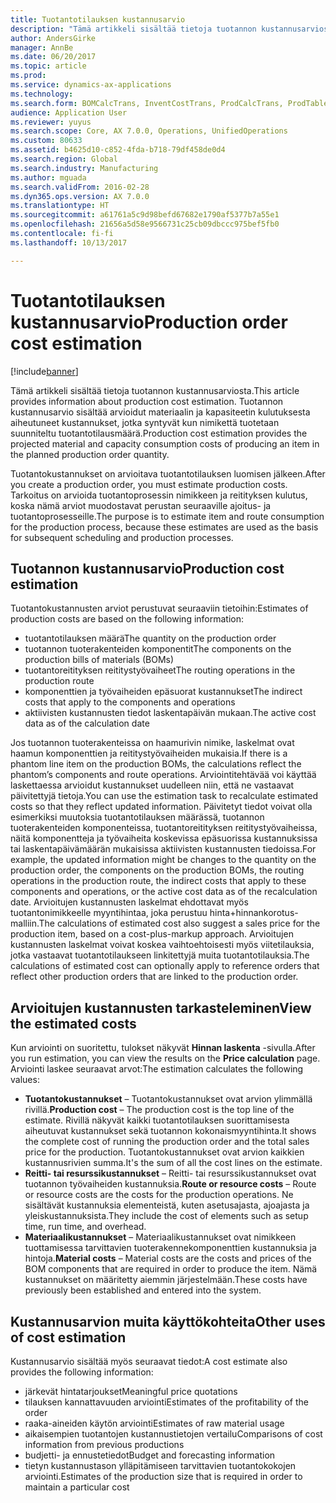 ```yaml
---
title: Tuotantotilauksen kustannusarvio
description: "Tämä artikkeli sisältää tietoja tuotannon kustannusarviosta. Tuotannon kustannusarvio sisältää arvioidut materiaalin ja kapasiteetin kulutuksesta aiheutuneet kustannukset, jotka syntyvät kun nimikettä tuotetaan suunniteltu tuotantotilausmäärä."
author: AndersGirke
manager: AnnBe
ms.date: 06/20/2017
ms.topic: article
ms.prod: 
ms.service: dynamics-ax-applications
ms.technology: 
ms.search.form: BOMCalcTrans, InventCostTrans, ProdCalcTrans, ProdTableJour, ProdTableListPage
audience: Application User
ms.reviewer: yuyus
ms.search.scope: Core, AX 7.0.0, Operations, UnifiedOperations
ms.custom: 80633
ms.assetid: b4625d10-c852-4fda-b718-79df458de0d4
ms.search.region: Global
ms.search.industry: Manufacturing
ms.author: mguada
ms.search.validFrom: 2016-02-28
ms.dyn365.ops.version: AX 7.0.0
ms.translationtype: HT
ms.sourcegitcommit: a61761a5c9d98befd67682e1790af5377b7a55e1
ms.openlocfilehash: 21656a5d58e9566731c25cb09dbccc975bef5fb0
ms.contentlocale: fi-fi
ms.lasthandoff: 10/13/2017

---
```


# <a name="production-order-cost-estimation"></a><span data-ttu-id="f99a8-104">Tuotantotilauksen kustannusarvio</span><span class="sxs-lookup"><span data-stu-id="f99a8-104">Production order cost estimation</span></span>

[!include[banner](../includes/banner.md)]


<span data-ttu-id="f99a8-105">Tämä artikkeli sisältää tietoja tuotannon kustannusarviosta.</span><span class="sxs-lookup"><span data-stu-id="f99a8-105">This article provides information about production cost estimation.</span></span> <span data-ttu-id="f99a8-106">Tuotannon kustannusarvio sisältää arvioidut materiaalin ja kapasiteetin kulutuksesta aiheutuneet kustannukset, jotka syntyvät kun nimikettä tuotetaan suunniteltu tuotantotilausmäärä.</span><span class="sxs-lookup"><span data-stu-id="f99a8-106">Production cost estimation provides the projected material and capacity consumption costs of producing an item in the planned production order quantity.</span></span> 

<span data-ttu-id="f99a8-107">Tuotantokustannukset on arvioitava tuotantotilauksen luomisen jälkeen.</span><span class="sxs-lookup"><span data-stu-id="f99a8-107">After you create a production order, you must estimate production costs.</span></span> <span data-ttu-id="f99a8-108">Tarkoitus on arvioida tuotantoprosessin nimikkeen ja reitityksen kulutus, koska nämä arviot muodostavat perustan seuraaville ajoitus- ja tuotantoprosesseille.</span><span class="sxs-lookup"><span data-stu-id="f99a8-108">The purpose is to estimate item and route consumption for the production process, because these estimates are used as the basis for subsequent scheduling and production processes.</span></span>

## <a name="production-cost-estimation"></a><span data-ttu-id="f99a8-109">Tuotannon kustannusarvio</span><span class="sxs-lookup"><span data-stu-id="f99a8-109">Production cost estimation</span></span>
<span data-ttu-id="f99a8-110">Tuotantokustannusten arviot perustuvat seuraaviin tietoihin:</span><span class="sxs-lookup"><span data-stu-id="f99a8-110">Estimates of production costs are based on the following information:</span></span>

-   <span data-ttu-id="f99a8-111">tuotantotilauksen määrä</span><span class="sxs-lookup"><span data-stu-id="f99a8-111">The quantity on the production order</span></span>
-   <span data-ttu-id="f99a8-112">tuotannon tuoterakenteiden komponentit</span><span class="sxs-lookup"><span data-stu-id="f99a8-112">The components on the production bills of materials (BOMs)</span></span>
-   <span data-ttu-id="f99a8-113">tuotantoreitityksen reititystyövaiheet</span><span class="sxs-lookup"><span data-stu-id="f99a8-113">The routing operations in the production route</span></span>
-   <span data-ttu-id="f99a8-114">komponenttien ja työvaiheiden epäsuorat kustannukset</span><span class="sxs-lookup"><span data-stu-id="f99a8-114">The indirect costs that apply to the components and operations</span></span>
-   <span data-ttu-id="f99a8-115">aktiivisten kustannusten tiedot laskentapäivän mukaan.</span><span class="sxs-lookup"><span data-stu-id="f99a8-115">The active cost data as of the calculation date</span></span>

<span data-ttu-id="f99a8-116">Jos tuotannon tuoterakenteissa on haamurivin nimike, laskelmat ovat haamun komponenttien ja reititystyövaiheiden mukaisia.</span><span class="sxs-lookup"><span data-stu-id="f99a8-116">If there is a phantom line item on the production BOMs, the calculations reflect the phantom’s components and route operations.</span></span> <span data-ttu-id="f99a8-117">Arviointitehtävää voi käyttää laskettaessa arvioidut kustannukset uudelleen niin, että ne vastaavat päivitettyjä tietoja.</span><span class="sxs-lookup"><span data-stu-id="f99a8-117">You can use the estimation task to recalculate estimated costs so that they reflect updated information.</span></span> <span data-ttu-id="f99a8-118">Päivitetyt tiedot voivat olla esimerkiksi muutoksia tuotantotilauksen määrässä, tuotannon tuoterakenteiden komponenteissa, tuotantoreitityksen reititystyövaiheissa, näitä komponentteja ja työvaiheita koskevissa epäsuorissa kustannuksissa tai laskentapäivämäärän mukaisissa aktiivisten kustannusten tiedoissa.</span><span class="sxs-lookup"><span data-stu-id="f99a8-118">For example, the updated information might be changes to the quantity on the production order, the components on the production BOMs, the routing operations in the production route, the indirect costs that apply to these components and operations, or the active cost data as of the recalculation date.</span></span> <span data-ttu-id="f99a8-119">Arvioitujen kustannusten laskelmat ehdottavat myös tuotantonimikkeelle myyntihintaa, joka perustuu hinta+hinnankorotus-malliin.</span><span class="sxs-lookup"><span data-stu-id="f99a8-119">The calculations of estimated cost also suggest a sales price for the production item, based on a cost-plus-markup approach.</span></span> <span data-ttu-id="f99a8-120">Arvioitujen kustannusten laskelmat voivat koskea vaihtoehtoisesti myös viitetilauksia, jotka vastaavat tuotantotilaukseen linkitettyjä muita tuotantotilauksia.</span><span class="sxs-lookup"><span data-stu-id="f99a8-120">The calculations of estimated cost can optionally apply to reference orders that reflect other production orders that are linked to the production order.</span></span>

## <a name="view-the-estimated-costs"></a><span data-ttu-id="f99a8-121">Arvioitujen kustannusten tarkasteleminen</span><span class="sxs-lookup"><span data-stu-id="f99a8-121">View the estimated costs</span></span>
<span data-ttu-id="f99a8-122">Kun arviointi on suoritettu, tulokset näkyvät **Hinnan laskenta** -sivulla.</span><span class="sxs-lookup"><span data-stu-id="f99a8-122">After you run estimation, you can view the results on the **Price calculation** page.</span></span> <span data-ttu-id="f99a8-123">Arviointi laskee seuraavat arvot:</span><span class="sxs-lookup"><span data-stu-id="f99a8-123">The estimation calculates the following values:</span></span>

-   <span data-ttu-id="f99a8-124">**Tuotantokustannukset** – Tuotantokustannukset ovat arvion ylimmällä rivillä.</span><span class="sxs-lookup"><span data-stu-id="f99a8-124">**Production cost** – The production cost is the top line of the estimate.</span></span> <span data-ttu-id="f99a8-125">Rivillä näkyvät kaikki tuotantotilauksen suorittamisesta aiheutuvat kustannukset sekä tuotannon kokonaismyyntihinta.</span><span class="sxs-lookup"><span data-stu-id="f99a8-125">It shows the complete cost of running the production order and the total sales price for the production.</span></span> <span data-ttu-id="f99a8-126">Tuotantokustannukset ovat arvion kaikkien kustannusrivien summa.</span><span class="sxs-lookup"><span data-stu-id="f99a8-126">It's the sum of all the cost lines on the estimate.</span></span>
-   <span data-ttu-id="f99a8-127">**Reitti- tai resurssikustannukset** – Reitti- tai resurssikustannukset ovat tuotannon työvaiheiden kustannuksia.</span><span class="sxs-lookup"><span data-stu-id="f99a8-127">**Route or resource costs** – Route or resource costs are the costs for the production operations.</span></span> <span data-ttu-id="f99a8-128">Ne sisältävät kustannuksia elementeistä, kuten asetusajasta, ajoajasta ja yleiskustannuksista.</span><span class="sxs-lookup"><span data-stu-id="f99a8-128">They include the cost of elements such as setup time, run time, and overhead.</span></span>
-   <span data-ttu-id="f99a8-129">**Materiaalikustannukset** – Materiaalikustannukset ovat nimikkeen tuottamisessa tarvittavien tuoterakennekomponenttien kustannuksia ja hintoja.</span><span class="sxs-lookup"><span data-stu-id="f99a8-129">**Material costs** – Material costs are the costs and prices of the BOM components that are required in order to produce the item.</span></span> <span data-ttu-id="f99a8-130">Nämä kustannukset on määritetty aiemmin järjestelmään.</span><span class="sxs-lookup"><span data-stu-id="f99a8-130">These costs have previously been established and entered into the system.</span></span>

## <a name="other-uses-of-cost-estimation"></a><span data-ttu-id="f99a8-131">Kustannusarvion muita käyttökohteita</span><span class="sxs-lookup"><span data-stu-id="f99a8-131">Other uses of cost estimation</span></span>
<span data-ttu-id="f99a8-132">Kustannusarvio sisältää myös seuraavat tiedot:</span><span class="sxs-lookup"><span data-stu-id="f99a8-132">A cost estimate also provides the following information:</span></span>

-   <span data-ttu-id="f99a8-133">järkevät hintatarjoukset</span><span class="sxs-lookup"><span data-stu-id="f99a8-133">Meaningful price quotations</span></span>
-   <span data-ttu-id="f99a8-134">tilauksen kannattavuuden arviointi</span><span class="sxs-lookup"><span data-stu-id="f99a8-134">Estimates of the profitability of the order</span></span>
-   <span data-ttu-id="f99a8-135">raaka-aineiden käytön arviointi</span><span class="sxs-lookup"><span data-stu-id="f99a8-135">Estimates of raw material usage</span></span>
-   <span data-ttu-id="f99a8-136">aikaisempien tuotantojen kustannustietojen vertailu</span><span class="sxs-lookup"><span data-stu-id="f99a8-136">Comparisons of cost information from previous productions</span></span>
-   <span data-ttu-id="f99a8-137">budjetti- ja ennustetiedot</span><span class="sxs-lookup"><span data-stu-id="f99a8-137">Budget and forecasting information</span></span>
-   <span data-ttu-id="f99a8-138">tietyn kustannustason ylläpitämiseen tarvittavien tuotantokokojen arviointi.</span><span class="sxs-lookup"><span data-stu-id="f99a8-138">Estimates of the production size that is required in order to maintain a particular cost</span></span>





